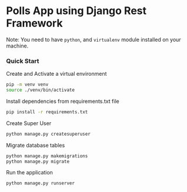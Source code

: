 # Polls App using Django Rest Framework

Note: You need to have `python`, and `virtualenv` module installed on your machine.

### Quick Start

Create and Activate a virtual environment
```bash
pip -m venv venv
source ./venv/bin/activate
```

Install dependencies from requirements.txt file
```bash
pip install -r requirements.txt
```

Create Super User
```bash
python manage.py createsuperuser
```

Migrate database tables
```bash
python manage.py makemigrations
python manage.py migrate
```

Run the application
```bash
python manage.py runserver
```